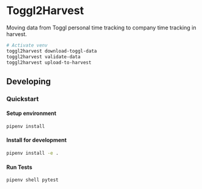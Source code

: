 # Toggl2Harvest

Moving data from Toggl personal time tracking to company time tracking in harvest.

```bash
# Activate venv
toggl2harvest download-toggl-data
toggl2harvest validate-data
toggl2harvest upload-to-harvest
```

## Developing

### Quickstart

#### Setup environment

```bash
pipenv install
```

#### Install for development

```bash
pipenv install -e .
```

#### Run Tests

```bash
pipenv shell pytest
```
